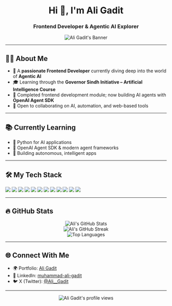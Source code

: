 <h1 align="center">Hi 👋, I'm Ali Gadit</h1>
<h3 align="center">Frontend Developer & Agentic AI Explorer</h3>

<p align="center">
  <img src="https://files.oaiusercontent.com/file-JizBToU5oeNJuoa1RS6VKX2m?se=2025-05-21T21%3A32%3A27Z&sp=r&sv=2021-08-06&sr=b&sig=G7PQ%2FQb7TnP7Bxf6ZtgaZw5ArN%2F%2BUKrsb1yMymgaVd8%3D" alt="Ali Gadit's Banner" />
</p>

---

## 🧑‍💻 About Me

- 🚀 A **passionate Frontend Developer** currently diving deep into the world of **Agentic AI**  
- 🎓 Learning through the **Governor Sindh Initiative – Artificial Intelligence Course**
- 🧠 Completed frontend development module; now building AI agents with **OpenAI Agent SDK**
- 🤝 Open to collaborating on AI, automation, and web-based tools

---

## 📚 Currently Learning

- 🔹 Python for AI applications  
- 🔹 OpenAI Agent SDK & modern agent frameworks  
- 🔹 Building autonomous, intelligent apps  

---

## 🛠️ My Tech Stack

<p align="left">
  <img src="https://img.shields.io/badge/Next.js-000?logo=next.js&logoColor=white" />
  <img src="https://img.shields.io/badge/TypeScript-3178C6?logo=typescript&logoColor=white" />
  <img src="https://img.shields.io/badge/JavaScript-F7DF1E?logo=javascript&logoColor=black" />
  <img src="https://img.shields.io/badge/Tailwind_CSS-38B2AC?logo=tailwind-css&logoColor=white" />
  <img src="https://img.shields.io/badge/CSS-1572B6?logo=css3&logoColor=white" />
  <img src="https://img.shields.io/badge/HTML-E34F26?logo=html5&logoColor=white" />
  <img src="https://img.shields.io/badge/Sanity-EF4444?logo=sanity&logoColor=white" />
  <img src="https://img.shields.io/badge/Python-3776AB?logo=python&logoColor=white" />
  <img src="https://img.shields.io/badge/Git-F05032?logo=git&logoColor=white" />
  <img src="https://img.shields.io/badge/GitHub-181717?logo=github&logoColor=white" />
  <img src="https://img.shields.io/badge/Vercel-000000?logo=vercel&logoColor=white" />
  <img src="https://img.shields.io/badge/Netlify-00C7B7?logo=netlify&logoColor=white" />
</p>

---

## 🔥 GitHub Stats

<p align="center">
  <img src="https://github-readme-stats.vercel.app/api?username=Ali-Gadit&show_icons=true&theme=radical" alt="Ali's GitHub Stats" />
  <br />
  <img src="https://streak-stats.demolab.com/?user=Ali-Gadit&theme=radical" alt="Ali's GitHub Streak" />
  <br />
  <img src="https://github-readme-stats.vercel.app/api/top-langs/?username=Ali-Gadit&layout=compact&theme=radical" alt="Top Languages" />
</p>

---

## 🌐 Connect With Me

- 🌍 Portfolio: [Ali Gadit](https://my-portfolio-two-nu-51.vercel.app)
- 💼 LinkedIn: [muhammad-ali-gadit](https://www.linkedin.com/in/muhammad-ali-gadit-07932b2b9/)
- 🐦 X (Twitter): [@Ali__Gadit](https://x.com/Ali__Gadit)

---

<p align="center">
  <img src="https://komarev.com/ghpvc/?username=Ali-Gadit&label=Profile%20views&color=0e75b6&style=flat" alt="Ali Gadit's profile views" />
</p>
